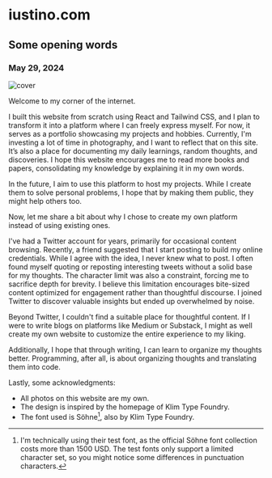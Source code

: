 # iustino.com

## Some opening words

### May 29, 2024

![cover](/assets/images/iustino.com/post-1.jpg)

Welcome to my corner of the internet.

I built this website from scratch using React and Tailwind CSS, and I plan to transform it into a platform where I can freely express myself. For now, it serves as a portfolio showcasing my projects and hobbies. Currently, I'm investing a lot of time in photography, and I want to reflect that on this site. It’s also a place for documenting my daily learnings, random thoughts, and discoveries. I hope this website encourages me to read more books and papers, consolidating my knowledge by explaining it in my own words.

In the future, I aim to use this platform to host my projects. While I create them to solve personal problems, I hope that by making them public, they might help others too.

Now, let me share a bit about why I chose to create my own platform instead of using existing ones.

I've had a Twitter account for years, primarily for occasional content browsing. Recently, a friend suggested that I start posting to build my online credentials. While I agree with the idea, I never knew what to post. I often found myself quoting or reposting interesting tweets without a solid base for my thoughts. The character limit was also a constraint, forcing me to sacrifice depth for brevity. I believe this limitation encourages bite-sized content optimized for engagement rather than thoughtful discourse. I joined Twitter to discover valuable insights but ended up overwhelmed by noise.

Beyond Twitter, I couldn't find a suitable place for thoughtful content. If I were to write blogs on platforms like Medium or Substack, I might as well create my own website to customize the entire experience to my liking.

Additionally, I hope that through writing, I can learn to organize my thoughts better. Programming, after all, is about organizing thoughts and translating them into code.

Lastly, some acknowledgments:
- All photos on this website are my own.
- The design is inspired by the homepage of Klim Type Foundry.
- The font used is Söhne[^1], also by Klim Type Foundry.
[^1]: I'm technically using their test font, as the official Söhne font collection costs more than 1500 USD. The test fonts only support a limited character set, so you might notice some differences in punctuation characters.